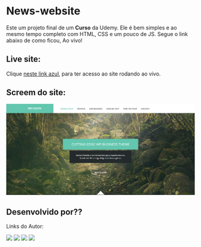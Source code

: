 # News-website

Este um projeto final de um **Curso** da Udemy. Ele é bem simples e ao mesmo tempo completo com HTML, CSS e um pouco de JS. Segue o link abaixo de como ficou, Ao vivo!

## Live site:

Clique [neste link azul](https://cauathiago.github.io/projeto-Infusion-Udemy/), para ter acesso ao site rodando ao vivo.

## Screem do site:

![](img/Cap-Projeto_Udemy.png)

## Desenvolvido por??

Links do Autor:

<a href="https://instagram.com/cauathiagooficial" target="_blank"><img src="https://img.shields.io/badge/-Instagram-%23E4405F?style=for-the-badge&logo=instagram&logoColor=white" target="_blank"></a>
<a href="https://web.telegram.org/a/" target="_blank"><img src="https://img.shields.io/badge/Telegram-2CA5E0?style=for-the-badge&logo=telegram&logoColor=white" target="_blank"></a> 
<a href = "mailto: cauathiago.developer@gamil.com"><img src="https://img.shields.io/badge/-Gmail-%23333?style=for-the-badge&logo=gmail&logoColor=white" target="_blank"></a>
<a href="https://www.linkedin.com/in/cauathiago/" target="_blank"><img src="https://img.shields.io/badge/-LinkedIn-%230077B5?style=for-the-badge&logo=linkedin&logoColor=white" target="_blank"></a> 
